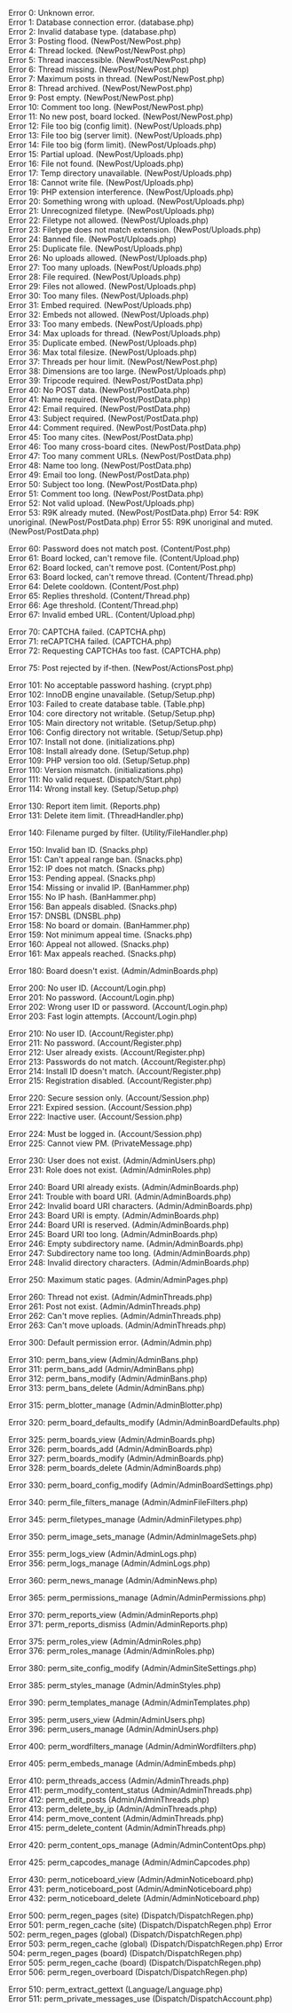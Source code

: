 Error 0: Unknown error.  
Error 1: Database connection error. (database.php)  
Error 2: Invalid database type. (database.php)  
Error 3: Posting flood. (NewPost/NewPost.php)  
Error 4: Thread locked. (NewPost/NewPost.php)  
Error 5: Thread inaccessible. (NewPost/NewPost.php)  
Error 6: Thread missing. (NewPost/NewPost.php)  
Error 7: Maximum posts in thread. (NewPost/NewPost.php)  
Error 8: Thread archived. (NewPost/NewPost.php)  
Error 9: Post empty. (NewPost/NewPost.php)  
Error 10: Comment too long. (NewPost/NewPost.php)  
Error 11: No new post, board locked. (NewPost/NewPost.php)  
Error 12: File too big (config limit). (NewPost/Uploads.php)  
Error 13: File too big (server limit). (NewPost/Uploads.php)  
Error 14: File too big (form limit). (NewPost/Uploads.php)  
Error 15: Partial upload. (NewPost/Uploads.php)  
Error 16: File not found. (NewPost/Uploads.php)  
Error 17: Temp directory unavailable. (NewPost/Uploads.php)  
Error 18: Cannot write file. (NewPost/Uploads.php)  
Error 19: PHP extension interference. (NewPost/Uploads.php)  
Error 20: Something wrong with upload. (NewPost/Uploads.php)  
Error 21: Unrecognized filetype. (NewPost/Uploads.php)  
Error 22: Filetype not allowed. (NewPost/Uploads.php)  
Error 23: Filetype does not match extension. (NewPost/Uploads.php)  
Error 24: Banned file. (NewPost/Uploads.php)  
Error 25: Duplicate file. (NewPost/Uploads.php)  
Error 26: No uploads allowed. (NewPost/Uploads.php)  
Error 27: Too many uploads. (NewPost/Uploads.php)  
Error 28: File required. (NewPost/Uploads.php)  
Error 29: Files not allowed. (NewPost/Uploads.php)  
Error 30: Too many files. (NewPost/Uploads.php)  
Error 31: Embed required. (NewPost/Uploads.php)  
Error 32: Embeds not allowed. (NewPost/Uploads.php)  
Error 33: Too many embeds. (NewPost/Uploads.php)  
Error 34: Max uploads for thread. (NewPost/Uploads.php)  
Error 35: Duplicate embed. (NewPost/Uploads.php)  
Error 36: Max total filesize. (NewPost/Uploads.php)  
Error 37: Threads per hour limit. (NewPost/NewPost.php)  
Error 38: Dimensions are too large. (NewPost/Uploads.php)  
Error 39: Tripcode required. (NewPost/PostData.php)  
Error 40: No POST data. (NewPost/PostData.php)  
Error 41: Name required. (NewPost/PostData.php)  
Error 42: Email required. (NewPost/PostData.php)  
Error 43: Subject required. (NewPost/PostData.php)  
Error 44: Comment required. (NewPost/PostData.php)  
Error 45: Too many cites. (NewPost/PostData.php)  
Error 46: Too many cross-board cites. (NewPost/PostData.php)  
Error 47: Too many comment URLs. (NewPost/PostData.php)  
Error 48: Name too long. (NewPost/PostData.php)  
Error 49: Email too long. (NewPost/PostData.php)  
Error 50: Subject too long. (NewPost/PostData.php)  
Error 51: Comment too long. (NewPost/PostData.php)  
Error 52: Not valid upload. (NewPost/Uploads.php)  
Error 53: R9K already muted. (NewPost/PostData.php) 
Error 54: R9K unoriginal. (NewPost/PostData.php) 
Error 55: R9K unoriginal and muted. (NewPost/PostData.php) 

Error 60: Password does not match post. (Content/Post.php)  
Error 61: Board locked, can't remove file. (Content/Upload.php)  
Error 62: Board locked, can't remove post. (Content/Post.php)  
Error 63: Board locked, can't remove thread. (Content/Thread.php)  
Error 64: Delete cooldown. (Content/Post.php)  
Error 65: Replies threshold. (Content/Thread.php)  
Error 66: Age threshold. (Content/Thread.php)  
Error 67: Invalid embed URL. (Content/Upload.php)  

Error 70: CAPTCHA failed. (CAPTCHA.php)  
Error 71: reCAPTCHA failed. (CAPTCHA.php)  
Error 72: Requesting CAPTCHAs too fast. (CAPTCHA.php)  

Error 75: Post rejected by if-then. (NewPost/ActionsPost.php)  

Error 101: No acceptable password hashing. (crypt.php)  
Error 102: InnoDB engine unavailable. (Setup/Setup.php)  
Error 103: Failed to create database table. (Table.php)  
Error 104: core directory not writable. (Setup/Setup.php)  
Error 105: Main directory not writable. (Setup/Setup.php)  
Error 106: Config directory not writable. (Setup/Setup.php)  
Error 107: Install not done. (initializations.php)  
Error 108: Install already done. (Setup/Setup.php)  
Error 109: PHP version too old. (Setup/Setup.php)   
Error 110: Version mismatch. (initializations.php)    
Error 111: No valid request. (Dispatch/Start.php)     
Error 114: Wrong install key. (Setup/Setup.php)   

Error 130: Report item limit. (Reports.php)  
Error 131: Delete item limit. (ThreadHandler.php)  

Error 140: Filename purged by filter. (Utility/FileHandler.php)  

Error 150: Invalid ban ID. (Snacks.php)  
Error 151: Can't appeal range ban. (Snacks.php)  
Error 152: IP does not match. (Snacks.php)  
Error 153: Pending appeal. (Snacks.php)  
Error 154: Missing or invalid IP. (BanHammer.php)  
Error 155: No IP hash. (BanHammer.php)  
Error 156: Ban appeals disabled. (Snacks.php)  
Error 157: DNSBL (DNSBL.php)  
Error 158: No board or domain. (BanHammer.php)  
Error 159: Not minimum appeal time. (Snacks.php)  
Error 160: Appeal not allowed. (Snacks.php)  
Error 161: Max appeals reached. (Snacks.php)  

Error 180: Board doesn't exist. (Admin/AdminBoards.php) 

Error 200: No user ID. (Account/Login.php)  
Error 201: No password. (Account/Login.php)  
Error 202: Wrong user ID or password. (Account/Login.php)  
Error 203: Fast login attempts. (Account/Login.php)  

Error 210: No user ID. (Account/Register.php)  
Error 211: No password. (Account/Register.php)  
Error 212: User already exists. (Account/Register.php)  
Error 213: Passwords do not match. (Account/Register.php)  
Error 214: Install ID doesn't match. (Account/Register.php)  
Error 215: Registration disabled. (Account/Register.php)  

Error 220: Secure session only. (Account/Session.php)  
Error 221: Expired session. (Account/Session.php)  
Error 222: Inactive user. (Account/Session.php)  

Error 224: Must be logged in. (Account/Session.php)  
Error 225: Cannot view PM. (PrivateMessage.php)  

Error 230: User does not exist. (Admin/AdminUsers.php)  
Error 231: Role does not exist. (Admin/AdminRoles.php)  

Error 240: Board URI already exists. (Admin/AdminBoards.php)  
Error 241: Trouble with board URI. (Admin/AdminBoards.php)  
Error 242: Invalid board URI characters. (Admin/AdminBoards.php)  
Error 243: Board URI is empty. (Admin/AdminBoards.php)  
Error 244: Board URI is reserved. (Admin/AdminBoards.php)  
Error 245: Board URI too long. (Admin/AdminBoards.php)  
Error 246: Empty subdirectory name. (Admin/AdminBoards.php)  
Error 247: Subdirectory name too long. (Admin/AdminBoards.php)  
Error 248: Invalid directory characters. (Admin/AdminBoards.php)  

Error 250: Maximum static pages. (Admin/AdminPages.php)  

Error 260: Thread not exist. (Admin/AdminThreads.php)  
Error 261: Post not exist. (Admin/AdminThreads.php)  
Error 262: Can't move replies. (Admin/AdminThreads.php)  
Error 263: Can't move uploads. (Admin/AdminThreads.php)  

Error 300: Default permission error. (Admin/Admin.php)  

Error 310: perm_bans_view (Admin/AdminBans.php)  
Error 311: perm_bans_add (Admin/AdminBans.php)   
Error 312: perm_bans_modify (Admin/AdminBans.php)   
Error 313: perm_bans_delete (Admin/AdminBans.php)   

Error 315: perm_blotter_manage (Admin/AdminBlotter.php)   

Error 320: perm_board_defaults_modify (Admin/AdminBoardDefaults.php)  

Error 325: perm_boards_view (Admin/AdminBoards.php)  
Error 326: perm_boards_add (Admin/AdminBoards.php)   
Error 327: perm_boards_modify (Admin/AdminBoards.php)   
Error 328: perm_boards_delete (Admin/AdminBoards.php)   

Error 330: perm_board_config_modify (Admin/AdminBoardSettings.php)   

Error 340: perm_file_filters_manage (Admin/AdminFileFilters.php)  

Error 345: perm_filetypes_manage (Admin/AdminFiletypes.php)  

Error 350: perm_image_sets_manage (Admin/AdminImageSets.php)  

Error 355: perm_logs_view (Admin/AdminLogs.php)  
Error 356: perm_logs_manage (Admin/AdminLogs.php)  

Error 360: perm_news_manage (Admin/AdminNews.php)  

Error 365: perm_permissions_manage (Admin/AdminPermissions.php)  

Error 370: perm_reports_view (Admin/AdminReports.php)  
Error 371: perm_reports_dismiss (Admin/AdminReports.php)  

Error 375: perm_roles_view (Admin/AdminRoles.php)  
Error 376: perm_roles_manage (Admin/AdminRoles.php)  

Error 380: perm_site_config_modify (Admin/AdminSiteSettings.php)  

Error 385: perm_styles_manage (Admin/AdminStyles.php)  

Error 390: perm_templates_manage (Admin/AdminTemplates.php)  

Error 395: perm_users_view (Admin/AdminUsers.php)  
Error 396: perm_users_manage (Admin/AdminUsers.php)  

Error 400: perm_wordfilters_manage (Admin/AdminWordfilters.php)  

Error 405: perm_embeds_manage (Admin/AdminEmbeds.php)  

Error 410: perm_threads_access (Admin/AdminThreads.php)  
Error 411: perm_modify_content_status (Admin/AdminThreads.php)  
Error 412: perm_edit_posts (Admin/AdminThreads.php)  
Error 413: perm_delete_by_ip (Admin/AdminThreads.php)  
Error 414: perm_move_content (Admin/AdminThreads.php)  
Error 415: perm_delete_content (Admin/AdminThreads.php)  

Error 420: perm_content_ops_manage (Admin/AdminContentOps.php)  

Error 425: perm_capcodes_manage (Admin/AdminCapcodes.php)  

Error 430: perm_noticeboard_view (Admin/AdminNoticeboard.php)  
Error 431: perm_noticeboard_post (Admin/AdminNoticeboard.php)  
Error 432: perm_noticeboard_delete (Admin/AdminNoticeboard.php)  

Error 500: perm_regen_pages (site) (Dispatch/DispatchRegen.php)  
Error 501: perm_regen_cache (site) (Dispatch/DispatchRegen.php) 
Error 502: perm_regen_pages (global) (Dispatch/DispatchRegen.php)  
Error 503: perm_regen_cache (global) (Dispatch/DispatchRegen.php) 
Error 504: perm_regen_pages (board) (Dispatch/DispatchRegen.php)  
Error 505: perm_regen_cache (board) (Dispatch/DispatchRegen.php)  
Error 506: perm_regen_overboard (Dispatch/DispatchRegen.php)  

Error 510: perm_extract_gettext (Language/Language.php)  
Error 511: perm_private_messages_use (Dispatch/DispatchAccount.php) 